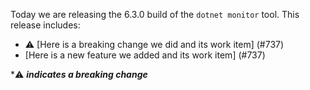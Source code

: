 Today we are releasing the 6.3.0 build of the `dotnet monitor` tool. This release includes:

- ⚠️ [Here is a breaking change we did and its work item] (#737)
- [Here is a new feature we added and its work item] (#737)

\*⚠️ **_indicates a breaking change_**
